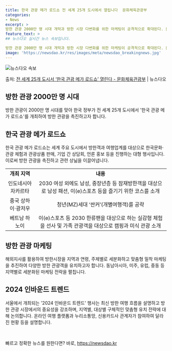 ```yaml
---
title: 한국 관광 메가 로드쇼 전 세계 25개 도시에서 열립니다  문화체육관광부
categories:
- News
excerpt: >
방한 관광 2000만 명 시대 개막과 방한 시장 다변화를 위한 마케팅이 공격적으로 확대된다. 문화체육관광부는…
feature_text: >
## 뉴스다오 실시간 뉴스 속보입니다.

방한 관광 2000만 명 시대 개막과 방한 시장 다변화를 위한 마케팅이 공격적으로 확대된다. 문화체육관광부는…
image: 'https://newsdao.kr/res/images/meta/newsdao_breakingnews.jpg'
---
```


![뉴스다오 속보](https://newsdao.kr/res/images/meta/newsdao_breakingnews.jpg)

<p>출처: <a href="https://newsdao.kr/3044" rel="dofollow">전 세계 25개 도시서 ‘한국 관광 메가 로드쇼’ 열린다 - 문화체육관광부</a> | 뉴스다오</p>

<h2 data-ke-size="size26">방한 관광 2000만 명 시대</h2>
<p data-ke-size="size16">방한 관광이 2000만 명 시대를 맞아 한국 정부가 전 세계 25개 도시에서 '한국 관광 메가 로드쇼'를 개최하여 방한 관광을 촉진하고자 합니다.</p>

<h2 data-ke-size="size26">한국 관광 메가 로드쇼</h2>
<p data-ke-size="size16">한국 관광 메가 로드쇼는 세계 주요 도시에서 방한객과 여행업계를 대상으로 한국문화·관광 체험과 관광상품 판매, 기업 간 상담회, 언론 홍보 등을 진행하는 대형 행사입니다. 이로써 방한 관광을 촉진하고 관련 상닒을 이끌어냅니다.</p>
<table>
	<tr>
		<td style="text-align: center; height: 17px;"><b>개최 지역</b></td>
		<td style="text-align: center; height: 17px;"><b>내용</b></td>
	</tr>
	<tr>
		<td style="text-align: center; height: 17px;">인도네시아 자카르타</td>
		<td style="text-align: center; height: 17px;">2030 여성 외에도 남성, 중장년층 등 잠재방한객을 대상으로 남성 패션, 이(e)스포츠 등을 즐기기 위한 코스를 소개</td>
	</tr>
	<tr>
		<td style="text-align: center; height: 17px;">중국 상하이·광저우</td>
		<td style="text-align: center; height: 17px;">청년(MZ)세대 ‘싼커’(개별여행객)를 공략</td>
	</tr>
	<tr>
		<td style="text-align: center; height: 17px;">베트남 하노이</td>
		<td style="text-align: center; height: 17px;">이(e)스포츠 등 2030 한류팬을 대상으로 하는 실감형 체험을 선사 및 가족 관광객을 대상으로 캠핑과 미식 관광 소개</td>
	</tr>
</table>

<h2 data-ke-size="size26">방한 관광 마케팅</h2>
<p data-ke-size="size16">해외지사를 활용하여 방한시장을 지역과 연령, 주제별로 세분화하고 맞춤형 밀착 마케팅을 추진하여 다양한 방한 관광객을 유치하고자 합니다. 동남아시아, 미주, 유럽, 중동 등 지역별로 세분화된 마케팅 전략을 펼칩니다.</p>

<h2 data-ke-size="size26">2024 인바운드 트렌드</h2>
<p data-ke-size="size16">서울에서 개최되는 '2024 인바운드 트렌드' 행사는 최신 방한 여행 흐름을 설명하고 방한 관광 시장에서의 중요성을 강조하며, 지역별, 대상별 구체적인 맞춤형 유치 전략에 대해 논의합니다. 온라인 여행 플랫폼과 누리소통망, 신용카드사 관계자가 참여하여 달라진 현황 등을 설명합니다.</p>

<p data-ke-size="size16">&nbsp;</p> 

빠르고 정확한 뉴스를 원한다면? 바로, <a href="https://newsdao.kr" rel="dofollow">https://newsdao.kr</a>


    
